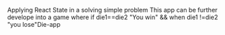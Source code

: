 Applying React State  in a solving simple problem
This app can be further develope into a game where
if die1==die2 "You win" && when die1 !=die2 "you lose"Die-app
